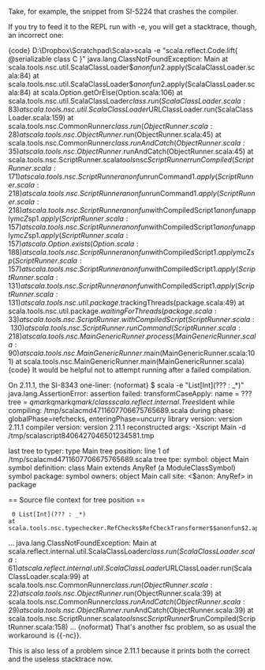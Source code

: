 Take, for example, the snippet from SI-5224 that crashes the compiler. 

If you try to feed it to the REPL run with -e, you will get a stacktrace, though, an incorrect one:

{code}
D:\Dropbox\Scratchpad\Scala>scala -e "scala.reflect.Code.lift{ @serializable class C }"
java.lang.ClassNotFoundException: Main
        at scala.tools.nsc.util.ScalaClassLoader$$anonfun$2.apply(ScalaClassLoader.scala:84)
        at scala.tools.nsc.util.ScalaClassLoader$$anonfun$2.apply(ScalaClassLoader.scala:84)
        at scala.Option.getOrElse(Option.scala:106)
        at scala.tools.nsc.util.ScalaClassLoader$class.run(ScalaClassLoader.scala:83)
        at scala.tools.nsc.util.ScalaClassLoader$URLClassLoader.run(ScalaClassLoader.scala:159)
        at scala.tools.nsc.CommonRunner$class.run(ObjectRunner.scala:28)
        at scala.tools.nsc.ObjectRunner$.run(ObjectRunner.scala:45)
        at scala.tools.nsc.CommonRunner$class.runAndCatch(ObjectRunner.scala:35)
        at scala.tools.nsc.ObjectRunner$.runAndCatch(ObjectRunner.scala:45)
        at scala.tools.nsc.ScriptRunner.scala$tools$nsc$ScriptRunner$$runCompiled(ScriptRunner.scala:171)
        at scala.tools.nsc.ScriptRunner$$anonfun$runCommand$1.apply(ScriptRunner.scala:218)
        at scala.tools.nsc.ScriptRunner$$anonfun$runCommand$1.apply(ScriptRunner.scala:218)
        at scala.tools.nsc.ScriptRunner$$anonfun$withCompiledScript$1$$anonfun$apply$mcZ$sp$1.apply(ScriptRunner.scala:157)
        at scala.tools.nsc.ScriptRunner$$anonfun$withCompiledScript$1$$anonfun$apply$mcZ$sp$1.apply(ScriptRunner.scala:157)
        at scala.Option.exists(Option.scala:188)
        at scala.tools.nsc.ScriptRunner$$anonfun$withCompiledScript$1.apply$mcZ$sp(ScriptRunner.scala:157)
        at scala.tools.nsc.ScriptRunner$$anonfun$withCompiledScript$1.apply(ScriptRunner.scala:131)
        at scala.tools.nsc.ScriptRunner$$anonfun$withCompiledScript$1.apply(ScriptRunner.scala:131)
        at scala.tools.nsc.util.package$.trackingThreads(package.scala:49)
        at scala.tools.nsc.util.package$.waitingForThreads(package.scala:33)
        at scala.tools.nsc.ScriptRunner.withCompiledScript(ScriptRunner.scala:130)
        at scala.tools.nsc.ScriptRunner.runCommand(ScriptRunner.scala:218)
        at scala.tools.nsc.MainGenericRunner.process(MainGenericRunner.scala:90)
        at scala.tools.nsc.MainGenericRunner$.main(MainGenericRunner.scala:101)
        at scala.tools.nsc.MainGenericRunner.main(MainGenericRunner.scala)
{code}
It would be helpful not to attempt running after a failed compilation.

On 2.11.1, the SI-8343 one-liner:
{noformat}
$ scala -e "List[Int](??? : _*)"
java.lang.AssertionError: assertion failed: 
  transformCaseApply: name = ??? tree = $qmark$qmark$qmark / class scala.reflect.internal.Trees$Ident
     while compiling: /tmp/scalacmd4711607706675765689.scala
        during phase: globalPhase=refchecks, enteringPhase=uncurry
     library version: version 2.11.1
    compiler version: version 2.11.1
  reconstructed args: -Xscript Main -d /tmp/scalascript8406427046501234581.tmp

  last tree to typer: type Main
       tree position: line 1 of /tmp/scalacmd4711607706675765689.scala
            tree tpe: <notype>
              symbol: object Main
   symbol definition: class Main extends AnyRef (a ModuleClassSymbol)
      symbol package: <empty>
       symbol owners: object Main
           call site: <$anon: AnyRef> in package <empty>

== Source file context for tree position ==

     0 List[Int](??? : _*)
	at scala.tools.nsc.typechecker.RefChecks$RefCheckTransformer$$anonfun$2.apply$mcV$sp(RefChecks.scala:1718)
...
java.lang.ClassNotFoundException: Main
	at scala.reflect.internal.util.ScalaClassLoader$class.run(ScalaClassLoader.scala:61)
	at scala.reflect.internal.util.ScalaClassLoader$URLClassLoader.run(ScalaClassLoader.scala:99)
	at scala.tools.nsc.CommonRunner$class.run(ObjectRunner.scala:22)
	at scala.tools.nsc.ObjectRunner$.run(ObjectRunner.scala:39)
	at scala.tools.nsc.CommonRunner$class.runAndCatch(ObjectRunner.scala:29)
	at scala.tools.nsc.ObjectRunner$.runAndCatch(ObjectRunner.scala:39)
	at scala.tools.nsc.ScriptRunner.scala$tools$nsc$ScriptRunner$$runCompiled(ScriptRunner.scala:158)
...
{noformat}
That's another fsc problem, so as usual the workaround is {{-nc}}.

This is also less of a problem since 2.11.1 because it prints both the correct and the useless stacktrace now.
